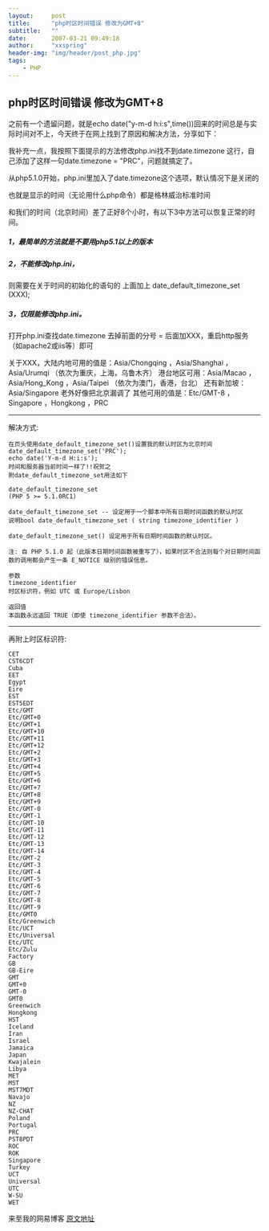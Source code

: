 ```yaml
---
layout:     post
title:      "php时区时间错误 修改为GMT+8"
subtitle:   ""
date:       2007-03-21 09:49:18
author:     "xxspring"
header-img: "img/header/post_php.jpg"
tags:
    - PHP
---
```


## php时区时间错误 修改为GMT+8

之前有一个遗留问题，就是echo date("y-m-d h:i:s",time())回来的时间总是与实际时间对不上，今天终于在网上找到了原因和解决方法，分享如下：

我补充一点，我按照下面提示的方法修改php.ini找不到date.timezone 这行，自己添加了这样一句date.timezone = "PRC"，问题就搞定了。

从php5.1.0开始，php.ini里加入了date.timezone这个选项，默认情况下是关闭的

也就是显示的时间（无论用什么php命令）都是格林威治标准时间

和我们的时间（北京时间）差了正好8个小时，有以下3中方法可以恢复正常的时间。

##### 1，最简单的方法就是不要用php5.1以上的版本

##### 2，不能修改php.ini，
则需要在关于时间的初始化的语句的
上面加上 date_default_timezone_set (XXX);

##### 3，仅限能修改php.ini。
打开php.ini查找date.timezone 去掉前面的分号
= 后面加XXX，重启http服务（如apache2或iis等）即可

关于XXX，大陆内地可用的值是：Asia/Chongqing ，Asia/Shanghai ，Asia/Urumqi （依次为重庆，上海，乌鲁木齐）
港台地区可用：Asia/Macao ，Asia/Hong_Kong ，Asia/Taipei （依次为澳门，香港，台北）
还有新加坡：Asia/Singapore
老外好像把北京漏调了
其他可用的值是：Etc/GMT-8 ，Singapore ，Hongkong ，PRC

---
解决方式:

```
在页头使用date_default_timezone_set()设置我的默认时区为北京时间
date_default_timezone_set('PRC');
echo date('Y-m-d H:i:s');
时间和服务器当前时间一样了!!祝贺之
附date_default_timezone_set用法如下

date_default_timezone_set
(PHP 5 >= 5.1.0RC1)

date_default_timezone_set -- 设定用于一个脚本中所有日期时间函数的默认时区
说明bool date_default_timezone_set ( string timezone_identifier )

date_default_timezone_set() 设定用于所有日期时间函数的默认时区。

注: 自 PHP 5.1.0 起（此版本日期时间函数被重写了），如果时区不合法则每个对日期时间函数的调用都会产生一条 E_NOTICE 级别的错误信息。

参数
timezone_identifier
时区标识符，例如 UTC 或 Europe/Lisbon

返回值
本函数永远返回 TRUE（即使 timezone_identifier 参数不合法）。
```
---
再附上时区标识符:

```
CET
CST6CDT
Cuba
EET
Egypt
Eire
EST
EST5EDT
Etc/GMT
Etc/GMT+0
Etc/GMT+1
Etc/GMT+10
Etc/GMT+11
Etc/GMT+12
Etc/GMT+2
Etc/GMT+3
Etc/GMT+4
Etc/GMT+5
Etc/GMT+6
Etc/GMT+7
Etc/GMT+8
Etc/GMT+9
Etc/GMT-0
Etc/GMT-1
Etc/GMT-10
Etc/GMT-11
Etc/GMT-12
Etc/GMT-13
Etc/GMT-14
Etc/GMT-2
Etc/GMT-3
Etc/GMT-4
Etc/GMT-5
Etc/GMT-6
Etc/GMT-7
Etc/GMT-8
Etc/GMT-9
Etc/GMT0
Etc/Greenwich
Etc/UCT
Etc/Universal
Etc/UTC
Etc/Zulu
Factory
GB
GB-Eire
GMT
GMT+0
GMT-0
GMT0
Greenwich
Hongkong
HST
Iceland
Iran
Israel
Jamaica
Japan
Kwajalein
Libya
MET
MST
MST7MDT
Navajo
NZ
NZ-CHAT
Poland
Portugal
PRC
PST8PDT
ROC
ROK
Singapore
Turkey
UCT
Universal
UTC
W-SU
WET
```

来至我的网易博客 [原文地址](http://xxspring.blog.163.com/blog/static/114880582007221949180/)
